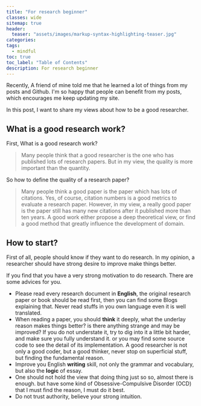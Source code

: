 ```yaml
---
title: "For research beginner"
classes: wide
sitemap: true
header:
  teaser: "assets/images/markup-syntax-highlighting-teaser.jpg"
categories:
tags:
  - mindful
toc: true
toc_label: "Table of Contents"
description: For research beginner
---
```


Recently, A friend of mine told me that he learned a lot of things from my posts and Github. I'm so happy that people can benefit from my posts, which encourages me keep updating my site.

In this post, I want to share my views about how to be a good researcher. 

## What is a good research work?

First, What is a good research work? 

> Many people think that a  good researcher is the one who has published lots of research papers. But in my view, the quality is more important than the quantity. 

So how to define the quality of a research paper?

> Many people think a good paper is the paper which has lots of citations. Yes, of course, citation numbers is a good metrics to evaluate a research paper. However, in my view, a really  good paper is the paper still has many new citations after it published more than ten years. A good work either propose a deep theoretical view, or find a good method that greatly influence the development of  domain.

## How to start?

First of all, people should know if they want to do research. In my opinion, a researcher should have strong desire to improve make things better.

If you find that you have a very strong motivation to do research. There are some advices for you.

* Please read every research document in **English**, the original research paper or book should be read first, then you can find some Blogs explaining that. Never read stuffs in you own language even it is well translated.
* When reading a paper, you should **think** it deeply, what the underlay reason makes things better? is there anything strange and may be improved? If you do not understate it, try to dig into it a little bit harder, and make sure you fully understand it. or you may find some source code to see the detail of its implementation. A good researcher is not only a good coder, but a good thinker, never stop on superficial stuff, but finding the fundamental reason.
* Improve you English **writing** skill, not only the grammar and vocabulary, but also the **logic** of essay.
* One should not hold the view that doing thing just so so, almost there is enough. but have some kind of  Obsessive-Compulsive Disorder (OCD) that I must find the reason, I must do it best.
* Do not trust authority, believe your strong intuition.







